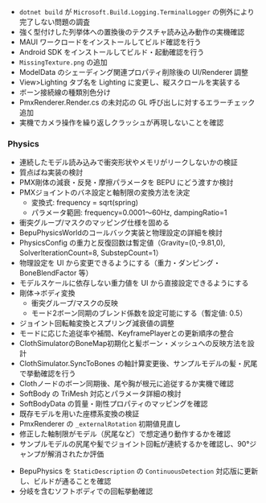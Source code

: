 * `dotnet build` が `Microsoft.Build.Logging.TerminalLogger` の例外により完了しない問題の調査
* 強く型付けした列挙体への置換後のテクスチャ読み込み動作の実機確認
* MAUI ワークロードをインストールしてビルド確認を行う
* Android SDK をインストールしてビルド・起動確認を行う
* `MissingTexture.png` の追加
* ModelData のシェーディング関連プロパティ削除後の UI/Renderer 調整
* View>Lighting タブ名を Lighting に変更し、縦スクロールを実装する
* ボーン接続線の種類別色分け
* PmxRenderer.Render.cs の未対応の GL 呼び出しに対するエラーチェック追加
* 実機でカメラ操作を繰り返しクラッシュが再現しないことを確認

### Physics
- 連続したモデル読み込みで衝突形状やメモリがリークしないかの検証
- 質点ばね実装の検討
- PMX剛体の減衰・反発・摩擦パラメータを BEPU にどう渡すか検討
- PMXジョイントのバネ設定と軸制限の変換方法を決定
  - 変換式: frequency = sqrt(spring)
  - パラメータ範囲: frequency=0.0001〜60Hz, dampingRatio=1
- 衝突グループ/マスクのマッピング仕様を固める
- BepuPhysicsWorldのコールバック実装と物理設定の詳細を検討
- PhysicsConfig の重力と反復回数は暫定値（Gravity=(0,-9.81,0), SolverIterationCount=8, SubstepCount=1）
- 物理設定を UI から変更できるようにする（重力・ダンピング・BoneBlendFactor 等）
- モデルスケールに依存しない重力値を UI から直接設定できるようにする
- 剛体→ボディ変換
  - 衝突グループ/マスクの反映
  - モード2ボーン同期のブレンド係数を設定可能にする（暫定値: 0.5）
- ジョイント回転軸変換とスプリング減衰値の調整
- モードに応じた追従率や補間、KeyframePlayerとの更新順序の整合
- ClothSimulatorのBoneMap初期化と髪ボーン・メッシュへの反映方法を設計
- ClothSimulator.SyncToBones の軸計算変更後、サンプルモデルの髪・尻尾で挙動確認を行う
- Clothノードのボーン同期後、尾や胸が根元に追従するか実機で確認
- SoftBody の TriMesh 対応とパラメータ詳細の検討
- SoftBodyData の質量・剛性プロパティのマッピングを確認
- 既存モデルを用いた座標系変換の検証
- PmxRenderer の `_externalRotation` 初期値見直し
- 修正した軸制限がモデル（尻尾など）で想定通り動作するかを確認
- サンプルモデルの尻尾や髪でジョイント回転が連続するかを確認し、90°ジャンプが解消されたか評価
* BepuPhysics を `StaticDescription` の `ContinuousDetection` 対応版に更新し、ビルドが通ることを確認
* 分岐を含むソフトボディでの回転挙動確認
